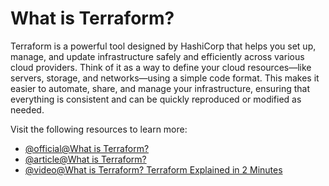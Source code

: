 # What is Terraform?

Terraform is a powerful tool designed by HashiCorp that helps you set up, manage, and update infrastructure safely and efficiently across various cloud providers. Think of it as a way to define your cloud resources—like servers, storage, and networks—using a simple code format. This makes it easier to automate, share, and manage your infrastructure, ensuring that everything is consistent and can be quickly reproduced or modified as needed.

Visit the following resources to learn more:

- [@official@What is Terraform?](https://developer.hashicorp.com/terraform/intro#what-is-terraform)
- [@article@What is Terraform?](https://www.varonis.com/blog/what-is-terraform)
- [@video@What is Terraform? Terraform Explained in 2 Minutes](https://www.youtube.com/watch?v=lIaUz2GAqEQ)